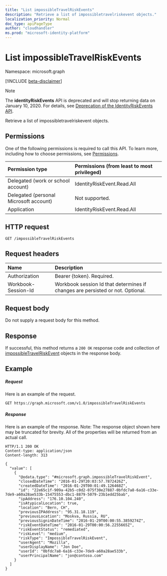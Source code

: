 ```yaml
---
title: "List impossibleTravelRiskEvents"
description: "Retrieve a list of impossibletravelriskevent objects."
localization_priority: Normal
doc_type: apiPageType
author: "cloudhandler"
ms.prod: "microsoft-identity-platform"
---
```


# List impossibleTravelRiskEvents

Namespace: microsoft.graph

[!INCLUDE [beta-disclaimer](../../includes/beta-disclaimer.md)]

>[!NOTE]
>The **identityRiskEvents** API is deprecated and will stop returning data on January 10, 2020. For details, see [Deprecation of the IdentityRiskEvents API](https://developer.microsoft.com/office/blogs/deprecatation-of-the-identityriskevents-api/).

Retrieve a list of impossibletravelriskevent objects.
## Permissions
One of the following permissions is required to call this API. To learn more, including how to choose permissions, see [Permissions](/graph/permissions-reference).

|Permission type      | Permissions (from least to most privileged)              |
|:--------------------|:---------------------------------------------------------|
|Delegated (work or school account) | IdentityRiskEvent.Read.All    |
|Delegated (personal Microsoft account) | Not supported.    |
|Application | IdentityRiskEvent.Read.All |

## HTTP request
<!-- { "blockType": "ignored" } -->
```http
GET /impossibleTravelRiskEvents
```
## Request headers
| Name      |Description|
|:----------|:----------|
| Authorization  | Bearer {token}. Required. |
| Workbook-Session-Id  | Workbook session Id that determines if changes are persisted or not. Optional.|

## Request body
Do not supply a request body for this method.

## Response

If successful, this method returns a `200 OK` response code and collection of [impossibleTravelRiskEvent](../resources/impossibletravelriskevent.md) objects in the response body.
## Example
##### Request
Here is an example of the request.
<!-- {
  "blockType": "request",
  "name": "get_impossibletravelriskevents"
}-->
```http
GET https://graph.microsoft.com/v1.0/impossibleTravelRiskEvents
```
##### Response
Here is an example of the response. Note: The response object shown here may be truncated for brevity. All of the properties will be returned from an actual call.
<!-- {
  "blockType": "response",
  "truncated": true,
  "@odata.type": "microsoft.graph.impossibleTravelRiskEvent",
  "isCollection": true
} -->
```http
HTTP/1.1 200 OK
Content-type: application/json
Content-length: 313

{
  "value": [
    {
      "@odata.type": "#microsoft.graph.impossibleTravelRiskEvent",
      "closedDateTime": "2016-01-29T20:03:57.7872426Z",
      "createdDateTime": "2016-01-29T00:01:49.126468Z",
      "id": "22e65c1f-909a-42b5-c0d2-075f30e27887-0bfdc7a8-6a16-c33e-7de9-a60a28ae533b-15475553-dbc1-8879-5079-23b1edd25bab",
      "ipAddress": "176.10.104.240",
	  "isAtypicalLocation": true,
      "location": "Bern, CH",
	  "previousIPAddress": "95.31.18.119",
	  "previousLocation": "Moskva, Russia, RU",
	  "previousSigninDateTime": "2016-01-29T00:00:55.3859274Z",
      "riskEventDateTime": "2016-01-29T00:00:56.2255665Z",
      "riskEventStatus": "remediated",
      "riskLevel": "medium",
      "riskType": "ImpossibleTravelRiskEvent",
	  "userAgent": "Mozilla",
      "userDisplayName": "Jon Doe",
      "userId": "0bfdc7a8-6a16-c33e-7de9-a60a28ae533b",
      "userPrincipalName": "jon@contoso.com"
    }
  ]
}
```

<!-- uuid: 8fcb5dbc-d5aa-4681-8e31-b001d5168d79
2015-10-25 14:57:30 UTC -->
<!--
{
  "type": "#page.annotation",
  "description": "List impossibleTravelRiskEvents",
  "keywords": "",
  "section": "documentation",
  "tocPath": "",
  "suppressions": []
}
-->
